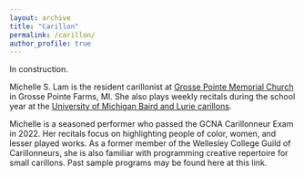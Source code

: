 ```yaml
---
layout: archive
title: "Carillon"
permalink: /carillon/
author_profile: true
---
```


In construction.

Michelle S. Lam is the resident carillonist at [Grosse Pointe Memorial Church](https://gpmchurch.org/) in Grosse Pointe Farms, MI. She also plays weekly recitals during the school year at the [University of Michigan Baird and Lurie carillons](https://smtd.umich.edu/departments/organ/carillons/). 

Michelle is a seasoned performer who passed the GCNA Carillonneur Exam in 2022. Her recitals focus on highlighting people of color, women, and lesser played works. As a former member of the Wellesley College Guild of Carillonneurs, she is also familiar with programming creative repertoire for small carillons. Past sample programs may be found here at this link. 
